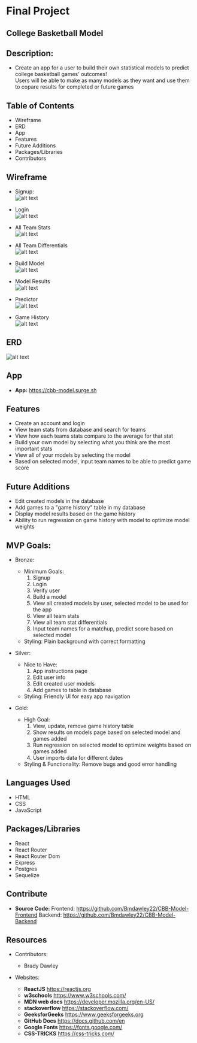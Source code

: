 # Final Project

## College Basketball Model

## Description: 
* Create an app for a user to build their own statistical models to predict college basketball games' outcomes!  
Users will be able to make as many models as they want and use them to copare results for completed or future games

## Table of Contents
* Wireframe
* ERD
* App
* Features
* Future Additions
* Packages/Libraries
* Contributors


## Wireframe
* Signup: <br />
![alt text](https://github.com/Bmdawley22/CBB-Model-Frontend/blob/main/images/Signup.png)

* Login <br />
![alt text](https://github.com/Bmdawley22/CBB-Model-Frontend/blob/main/images/Login.png)

* All Team Stats <br />
![alt text](https://github.com/Bmdawley22/CBB-Model-Frontend/blob/main/images/All_Team_Stats.png)

* All Team Differentials <br />
![alt text](https://github.com/Bmdawley22/CBB-Model-Frontend/tree/main/images/Stat_Differential.png)

* Build Model <br />
![alt text](https://github.com/Bmdawley22/CBB-Model-Frontend/blob/main/images/Build_Model.png)

* Model Results <br />
![alt text](https://github.com/Bmdawley22/CBB-Model-Frontend/blob/main/images/Model_Results.png)

* Predictor <br />
![alt text](https://github.com/Bmdawley22/CBB-Model-Frontend/blob/main/images/Predictor.png)

* Game History <br />
![alt text](https://github.com/Bmdawley22/CBB-Model-Frontend/blob/main/images/Game_History.png)


## ERD 

![alt text](https://github.com/Bmdawley22/CBB-Model-Frontend/blob/main/images/ERD.png)

## App

- **App:** https://cbb-model.surge.sh

## Features
* Create an account and login
* View team stats from database and search for teams
* View how each teams stats compare to the average for that stat
* Build your own model by selecting what you think are the most important stats
* View all of your models by selecting the model
* Based on selected model, input team names to be able to predict game score

## Future Additions
* Edit created models in the database
* Add games to a "game history" table in my database
* Display model results based on the game history
* Ability to run regression on game history with model to optimize model weights

## MVP Goals:

* Bronze:
    * Minimum Goals:
        1. Signup
        2. Login
        3. Verify user
        4. Build a model
        5. View all created models by user, selected model to be used for the app
        6. View all team stats
        7. View all team stat differentials
        8. Input team names for a matchup, predict score based on selected model
    * Styling: Plain background with correct formatting

* Silver:
    * Nice to Have:
        1. App instructions page
        2. Edit user info
        3. Edit created user models
        4. Add games to table in database
    * Styling: Friendly UI for easy app navigation

* Gold:
    * High Goal:
        1. View, update, remove game history table 
        2. Show results on models page based on selected model and games added
        3. Run regression on selected model to optimize weights based on games added 
        4. User imports data for different dates
    * Styling & Functionality: Remove bugs and good error handling

## Languages Used
* HTML
* CSS
* JavaScript

## Packages/Libraries
* React
* React Router
* React Router Dom
* Express
* Postgres
* Sequelize

## Contribute
- **Source Code:** 
Frontend: https://github.com/Bmdawley22/CBB-Model-Frontend
Backend: https://github.com/Bmdawley22/CBB-Model-Backend

## Resources
* Contributors:
    - Brady Dawley

* Websites:
    - **ReactJS** https://reactjs.org
    - **w3schools** https://www.w3schools.com/
    - **MDN web docs** https://developer.mozilla.org/en-US/
    - **stackoverflow** https://stackoverflow.com/
    - **GeeksforGeeks** https://www.geeksforgeeks.org
    - **GitHub Docs** https://docs.github.com/en
    - **Google Fonts** https://fonts.google.com/
    - **CSS-TRICKS** https://css-tricks.com/
